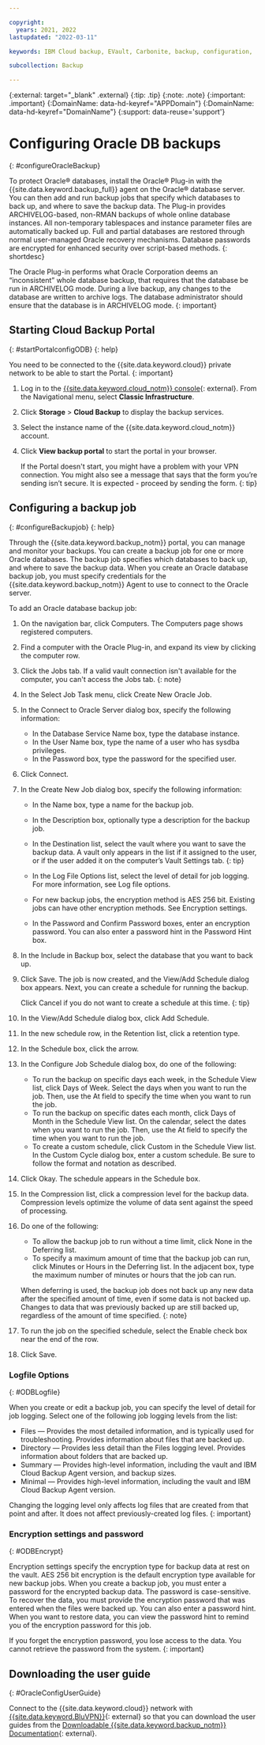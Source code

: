 ```yaml
---

copyright:
  years: 2021, 2022
lastupdated: "2022-03-11"

keywords: IBM Cloud backup, EVault, Carbonite, backup, configuration,

subcollection: Backup

---
```

{:external: target="_blank" .external}
{:tip: .tip}
{:note: .note}
{:important: .important}
{:DomainName: data-hd-keyref="APPDomain"}
{:DomainName: data-hd-keyref="DomainName"}
{:support: data-reuse='support'}

# Configuring Oracle DB backups
{: #configureOracleBackup}

To protect Oracle&reg; databases, install the Oracle&reg; Plug-in with the {{site.data.keyword.backup_full}} agent on the Oracle&reg; database server. You can then add and run backup jobs that specify which databases to back up, and where to save the backup data. The Plug-in provides ARCHIVELOG-based, non-RMAN backups of whole online database instances. All non-temporary tablespaces and instance parameter files are automatically backed up. Full and partial databases are restored through normal user-managed Oracle recovery mechanisms. Database passwords are encrypted for enhanced security over script-based methods.
{: shortdesc}

The Oracle Plug-in performs what Oracle Corporation deems an “inconsistent” whole database backup, that requires that the database be run in ARCHIVELOG mode. During a live backup, any changes to the database are written to archive logs. The database administrator should ensure that the database is in ARCHIVELOG mode.
{: important}

## Starting Cloud Backup Portal
{: #startPortalconfigODB}
{: help}

You need to be connected to the {{site.data.keyword.cloud}} private network to be able to start the Portal.
{: important}

1. Log in to the [{{site.data.keyword.cloud_notm}} console](https://{DomainName}){: external}. From the Navigational menu, select **Classic Infrastructure**.
2. Click **Storage** > **Cloud Backup** to display the backup services.
3. Select the instance name of the {{site.data.keyword.cloud_notm}} account.
4. Click **View backup portal** to start the portal in your browser.

   If the Portal doesn't start, you might have a problem with your VPN connection. You might also see a message that says that the form you’re sending isn’t secure. It is expected - proceed by sending the form.
   {: tip}

## Configuring a backup job
{: #configureBackupjob}
{: help}

Through the {{site.data.keyword.backup_notm}} portal, you can manage and monitor your backups. You can create a backup job for one or more Oracle databases. The backup job specifies which databases to back up, and where to save the backup data. When you create an Oracle database backup job, you must specify credentials for the {{site.data.keyword.backup_notm}} Agent to use to connect to the Oracle server.

To add an Oracle database backup job:
1. On the navigation bar, click Computers. The Computers page shows registered computers.
2. Find a computer with the Oracle Plug-in, and expand its view by clicking the computer row.
3. Click the Jobs tab.
   If a valid vault connection isn't available for the computer, you can't access the Jobs tab.
   {: note}

4. In the Select Job Task menu, click Create New Oracle Job.
5. In the Connect to Oracle Server dialog box, specify the following information:
   - In the Database Service Name box, type the database instance.
   - In the User Name box, type the name of a user who has sysdba privileges.
   - In the Password box, type the password for the specified user.
6. Click Connect.
7. In the Create New Job dialog box, specify the following information:
   - In the Name box, type a name for the backup job.
   - In the Description box, optionally type a description for the backup job.
   - In the Destination list, select the vault where you want to save the backup data. 
     A vault only appears in the list if it assigned to the user, or if the user added it on the computer’s Vault Settings tab.
     {: tip}

   -  In the Log File Options list, select the level of detail for job logging. For more information, see Log file options.
   - For new backup jobs, the encryption method is AES 256 bit. Existing jobs can have other encryption methods. See Encryption settings.
   - In the Password and Confirm Password boxes, enter an encryption password. You can also enter a password hint in the Password Hint box.
8. In the Include in Backup box, select the database that you want to back up.
9. Click Save. The job is now created, and the View/Add Schedule dialog box appears. Next, you can create a schedule for running the backup. 

   Click Cancel if you do not want to create a schedule at this time.
   {: tip}

10. In the View/Add Schedule dialog box, click Add Schedule.
11. In the new schedule row, in the Retention list, click a retention type.
12. In the Schedule box, click the arrow.
13. In the Configure Job Schedule dialog box, do one of the following:
     - To run the backup on specific days each week, in the Schedule View list, click Days of Week. Select the days when you want to run the job. Then, use the At field to specify the time when you want to run the job.
     -  To run the backup on specific dates each month, click Days of Month in the Schedule View list. On the calendar, select the dates when you want to run the job. Then, use the At field to specify the time when you want to run the job.
     - To create a custom schedule, click Custom in the Schedule View list. In the Custom Cycle dialog box, enter a custom schedule. Be sure to follow the format and notation as described.
14. Click Okay. The schedule appears in the Schedule box.
15. In the Compression list, click a compression level for the backup data. Compression levels optimize the volume of data sent against the speed of processing.
16. Do one of the following:
    - To allow the backup job to run without a time limit, click None in the Deferring list.
    - To specify a maximum amount of time that the backup job can run, click Minutes or Hours in the Deferring list. In the adjacent box, type the maximum number of minutes or hours that the job can run.
    
    When deferring is used, the backup job does not back up any new data after the specified amount of time, even if some data is not backed up. Changes to data that was previously backed up are still backed up, regardless of the amount of time specified.
    {: note}

17. To run the job on the specified schedule, select the Enable check box near the end of the row.
18. Click Save.


### Logfile Options
{: #ODBLogfile}

When you create or edit a backup job, you can specify the level of detail for job logging. Select one of the following job logging levels from the list:
- Files — Provides the most detailed information, and is typically used for troubleshooting. Provides information about files that are backed up.
- Directory — Provides less detail than the Files logging level. Provides information about folders that are backed up.
- Summary — Provides high-level information, including the vault and IBM Cloud Backup Agent version, and backup sizes.
- Minimal — Provides high-level information, including the vault and IBM Cloud Backup Agent version.

Changing the logging level only affects log files that are created from that point and after. It does not affect previously-created log files.
{: important}

### Encryption settings and password
{: #ODBEncrypt}

Encryption settings specify the encryption type for backup data at rest on the vault. AES 256 bit encryption is the default encryption type available for new backup jobs. When you create a backup job, you must enter a password for the encrypted backup data. The password is case-sensitive. To recover the data, you must provide the encryption password that was entered when the files were backed up.
You can also enter a password hint. When you want to restore data, you can view the password hint to remind you of the encryption password for this job.

If you forget the encryption password, you lose access to the data. You cannot retrieve the password from the system.
{: important}

## Downloading the user guide
{: #OracleConfigUserGuide}

Connect to the {{site.data.keyword.cloud}} network with [{{site.data.keyword.BluVPN}}](https://www.ibm.com/cloud/vpn-access){: external} so that you can download the user guides from the [Downloadable {{site.data.keyword.backup_notm}} Documentation](http://downloads.service.softlayer.com/evault/Documentation/){: external}.
